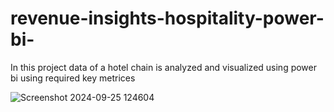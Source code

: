 # revenue-insights-hospitality-power-bi-
In this project data of a hotel chain is analyzed  and visualized using power bi using required key metrices 

![Screenshot 2024-09-25 124604](https://github.com/user-attachments/assets/c7e94a46-72b5-4ef3-97c3-a5b00e170f5a)
